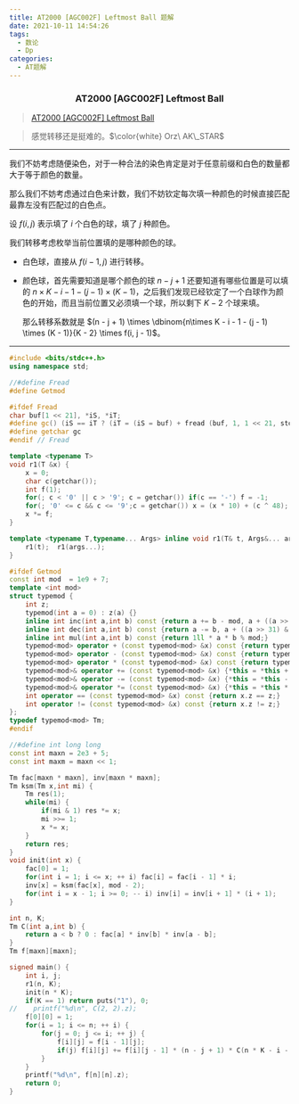 ```yaml
---
title: AT2000 [AGC002F] Leftmost Ball 题解
date: 2021-10-11 14:54:26
tags: 
  - 数论
  - Dp
categories: 
  - AT题解
---
```


<h3><center>AT2000 [AGC002F] Leftmost Ball</center></h3>

> [AT2000 [AGC002F] Leftmost Ball](https://www.luogu.com.cn/problem/AT2000)

> 感觉转移还是挺难的。$\color{white} Orz\ AK\_STAR$

---

我们不妨考虑随便染色，对于一种合法的染色肯定是对于任意前缀和白色的数量都大于等于颜色的数量。

那么我们不妨考虑通过白色来计数，我们不妨钦定每次填一种颜色的时候直接匹配最靠左没有匹配过的白色点。

设 $f(i, j)$ 表示填了 $i$ 个白色的球，填了 $j$ 种颜色。

我们转移考虑枚举当前位置填的是哪种颜色的球。

- 白色球，直接从 $f(i - 1, j)$ 进行转移。

- 颜色球，首先需要知道是哪个颜色的球 $n - j + 1$ 还要知道有哪些位置是可以填的 $n \times K - i - 1 - (j - 1) \times (K - 1)$，之后我们发现已经钦定了一个白球作为颜色的开始，而且当前位置又必须填一个球，所以剩下 $K - 2$ 个球来填。

  那么转移系数就是 $(n - j + 1) \times \dbinom{n\times K - i - 1  - (j - 1) \times (K - 1)}{K - 2} \times f(i, j - 1)$。

---

```cpp
#include <bits/stdc++.h>
using namespace std;

//#define Fread
#define Getmod

#ifdef Fread
char buf[1 << 21], *iS, *iT;
#define gc() (iS == iT ? (iT = (iS = buf) + fread (buf, 1, 1 << 21, stdin), (iS == iT ? EOF : *iS ++)) : *iS ++)
#define getchar gc
#endif // Fread

template <typename T>
void r1(T &x) {
	x = 0;
	char c(getchar());
	int f(1);
	for(; c < '0' || c > '9'; c = getchar()) if(c == '-') f = -1;
	for(; '0' <= c && c <= '9';c = getchar()) x = (x * 10) + (c ^ 48);
	x *= f;
}

template <typename T,typename... Args> inline void r1(T& t, Args&... args) {
    r1(t);  r1(args...);
}

#ifdef Getmod
const int mod  = 1e9 + 7;
template <int mod>
struct typemod {
    int z;
    typemod(int a = 0) : z(a) {}
    inline int inc(int a,int b) const {return a += b - mod, a + ((a >> 31) & mod);}
    inline int dec(int a,int b) const {return a -= b, a + ((a >> 31) & mod);}
    inline int mul(int a,int b) const {return 1ll * a * b % mod;}
    typemod<mod> operator + (const typemod<mod> &x) const {return typemod(inc(z, x.z));}
    typemod<mod> operator - (const typemod<mod> &x) const {return typemod(dec(z, x.z));}
    typemod<mod> operator * (const typemod<mod> &x) const {return typemod(mul(z, x.z));}
    typemod<mod>& operator += (const typemod<mod> &x) {*this = *this + x; return *this;}
    typemod<mod>& operator -= (const typemod<mod> &x) {*this = *this - x; return *this;}
    typemod<mod>& operator *= (const typemod<mod> &x) {*this = *this * x; return *this;}
    int operator == (const typemod<mod> &x) const {return x.z == z;}
    int operator != (const typemod<mod> &x) const {return x.z != z;}
};
typedef typemod<mod> Tm;
#endif

//#define int long long
const int maxn = 2e3 + 5;
const int maxm = maxn << 1;

Tm fac[maxn * maxn], inv[maxn * maxn];
Tm ksm(Tm x,int mi) {
    Tm res(1);
    while(mi) {
        if(mi & 1) res *= x;
        mi >>= 1;
        x *= x;
    }
    return res;
}
void init(int x) {
    fac[0] = 1;
    for(int i = 1; i <= x; ++ i) fac[i] = fac[i - 1] * i;
    inv[x] = ksm(fac[x], mod - 2);
    for(int i = x - 1; i >= 0; -- i) inv[i] = inv[i + 1] * (i + 1);
}

int n, K;
Tm C(int a,int b) {
    return a < b ? 0 : fac[a] * inv[b] * inv[a - b];
}
Tm f[maxn][maxn];

signed main() {
    int i, j;
    r1(n, K);
    init(n * K);
    if(K == 1) return puts("1"), 0;
//    printf("%d\n", C(2, 2).z);
    f[0][0] = 1;
    for(i = 1; i <= n; ++ i) {
        for(j = 0; j <= i; ++ j) {
            f[i][j] = f[i - 1][j];
            if(j) f[i][j] += f[i][j - 1] * (n - j + 1) * C(n * K - i - 1 - (j - 1) * (K - 1), K - 2);
        }
    }
    printf("%d\n", f[n][n].z);
    return 0;
}
```








